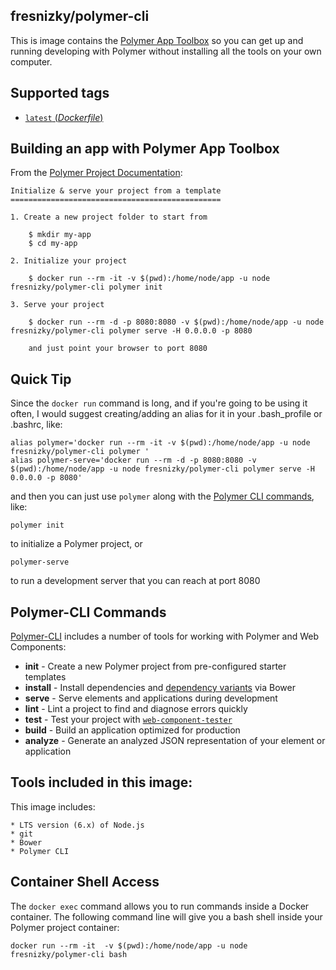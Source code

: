 ## fresnizky/polymer-cli
This is image contains the [Polymer App Toolbox](https://www.polymer-project.org/2.0/toolbox/) so you can get up and running developing with Polymer without installing all the tools on your own computer.

## Supported tags

-	[`latest` (*Dockerfile*)](https://github.com/fresnizky/docker-polymer-cli/blob/master/Dockerfile)

## Building an app with Polymer App Toolbox

From the [Polymer Project Documentation](https://www.polymer-project.org/2.0/start/index):

	Initialize & serve your project from a template
	===============================================

	1. Create a new project folder to start from

		$ mkdir my-app
		$ cd my-app

	2. Initialize your project

		$ docker run --rm -it -v $(pwd):/home/node/app -u node fresnizky/polymer-cli polymer init

	3. Serve your project

		$ docker run --rm -d -p 8080:8080 -v $(pwd):/home/node/app -u node fresnizky/polymer-cli polymer serve -H 0.0.0.0 -p 8080

		and just point your browser to port 8080

## Quick Tip

Since the `docker run` command is long, and if you're going to be using it often, I would suggest creating/adding an alias for it in your .bash_profile or .bashrc, like:

```console
alias polymer='docker run --rm -it -v $(pwd):/home/node/app -u node fresnizky/polymer-cli polymer '
alias polymer-serve='docker run --rm -d -p 8080:8080 -v $(pwd):/home/node/app -u node fresnizky/polymer-cli polymer serve -H 0.0.0.0 -p 8080'
```

and then you can just use `polymer` along with the [Polymer CLI commands](https://github.com/Polymer/polymer-cli), like:

```console
polymer init
```
to initialize a Polymer project, or

```console
polymer-serve
```
to run a development server that you can reach at port 8080

## Polymer-CLI Commands

[Polymer-CLI](https://github.com/Polymer/polymer-cli) includes a number of tools for working with Polymer and Web Components:

  - **init** - Create a new Polymer project from pre-configured starter templates
  - **install** - Install dependencies and [dependency variants](https://www.polymer-project.org/2.0/docs/glossary#dependency-variants) via Bower
  - **serve**	- Serve elements and applications during development
  - **lint** - Lint a project to find and diagnose errors quickly
  - **test** - Test your project with [`web-component-tester`](https://github.com/Polymer/web-component-tester/)
  - **build**	- Build an application optimized for production
  - **analyze** - Generate an analyzed JSON representation of your element or application


## Tools included in this image:

This image includes:

	* LTS version (6.x) of Node.js
	* git
	* Bower
	* Polymer CLI

## Container Shell Access

The `docker exec` command allows you to run commands inside a Docker container. The following command line will give you a bash shell inside your Polymer project container:

```console
docker run --rm -it  -v $(pwd):/home/node/app -u node fresnizky/polymer-cli bash
```
